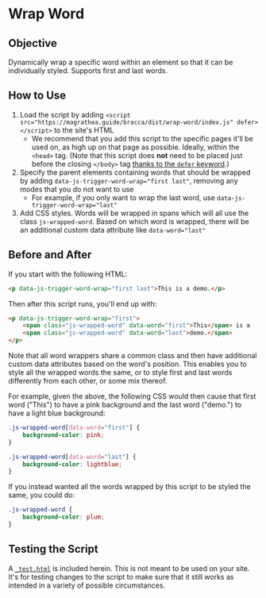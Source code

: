 # Wrap Word

## Objective

Dynamically wrap a specific word within an element so that it can be individually styled. Supports first and last words.

## How to Use

1. Load the script by adding `<script src="https://magrathea.guide/bracca/dist/wrap-word/index.js" defer></script>` to the site's HTML
    - We recommend that you add this script to the specific pages it'll be used on, as high up on that page as possible. Ideally, within the `<head>` tag. (Note that this script does **not** need to be placed just before the closing `</body>` tag [thanks to the `defer` keyword](https://developer.mozilla.org/en-US/docs/Learn/JavaScript/First_steps/What_is_JavaScript#script_loading_strategies).)
1. Specify the parent elements containing words that should be wrapped by adding `data-js-trigger-word-wrap="first last"`, removing any modes that you do not want to use
    - For example, if you only want to wrap the last word, use `data-js-trigger-word-wrap="last"`
1. Add CSS styles. Words will be wrapped in spans which will all use the class `js-wrapped-word`. Based on which word is wrapped, there will be an additional custom data attribute like `data-word="last"`

## Before and After

If you start with the following HTML:

```html
<p data-js-trigger-word-wrap="first last">This is a demo.</p>
```

Then after this script runs, you'll end up with:

```html
<p data-js-trigger-word-wrap="first">
    <span class="js-wrapped-word" data-word="first">This</span> is a
    <span class="js-wrapped-word" data-word="last">demo.</span>
</p>
```

Note that all word wrappers share a common class and then have additional custom data attributes based on the word's position. This enables you to style all the wrapped words the same, or to style first and last words differently from each other, or some mix thereof.

For example, given the above, the following CSS would then cause that first word ("This") to have a pink background and the last word ("demo.") to have a light blue background:

```css
.js-wrapped-word[data-word="first"] {
    background-color: pink;
}

.js-wrapped-word[data-word="last"] {
    background-color: lightblue;
}
```

If you instead wanted all the words wrapped by this script to be styled the same, you could do:

```css
.js-wrapped-word {
    background-color: plum;
}
```

## Testing the Script

A [`_test.html`](_test.html) is included herein. This is not meant to be used on your site. It's for testing changes to the script to make sure that it still works as intended in a variety of possible circumstances.
